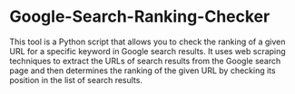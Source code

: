 # Google-Search-Ranking-Checker
This tool is a Python script that allows you to check the ranking of a given URL for a specific keyword in Google search results. It uses web scraping techniques to extract the URLs of search results from the Google search page and then determines the ranking of the given URL by checking its position in the list of search results.
